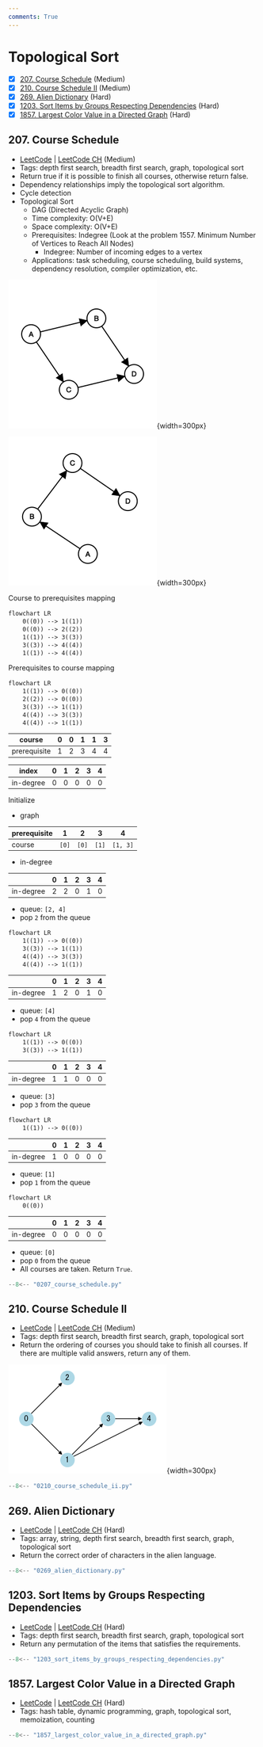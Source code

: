 ```yaml
---
comments: True
---
```


# Topological Sort

- [x] [207. Course Schedule](https://leetcode.cn/problems/course-schedule/) (Medium)
- [x] [210. Course Schedule II](https://leetcode.cn/problems/course-schedule-ii/) (Medium)
- [x] [269. Alien Dictionary](https://leetcode.cn/problems/alien-dictionary/) (Hard)
- [x] [1203. Sort Items by Groups Respecting Dependencies](https://leetcode.cn/problems/sort-items-by-groups-respecting-dependencies/) (Hard)
- [x] [1857. Largest Color Value in a Directed Graph](https://leetcode.cn/problems/largest-color-value-in-a-directed-graph/) (Hard)

## 207. Course Schedule

-   [LeetCode](https://leetcode.com/problems/course-schedule/) | [LeetCode CH](https://leetcode.cn/problems/course-schedule/) (Medium)
-   Tags: depth first search, breadth first search, graph, topological sort
-   Return true if it is possible to finish all courses, otherwise return false.
-   Dependency relationships imply the topological sort algorithm.
-   Cycle detection
-   Topological Sort
    -   DAG (Directed Acyclic Graph)
    -   Time complexity: O(V+E)
    -   Space complexity: O(V+E)
    -   Prerequisites: Indegree (Look at the problem 1557. Minimum Number of Vertices to Reach All Nodes)
        -   Indegree: Number of incoming edges to a vertex
    -   Applications: task scheduling, course scheduling, build systems, dependency resolution, compiler optimization, etc.

![ts1](../assets/graph_ts1.png){width=300px}

![ts2](../assets/graph_ts2.png){width=300px}

Course to prerequisites mapping

```mermaid
flowchart LR
    0((0)) --> 1((1))
    0((0)) --> 2((2))
    1((1)) --> 3((3))
    3((3)) --> 4((4))
    1((1)) --> 4((4))
```

Prerequisites to course mapping

```mermaid
flowchart LR
    1((1)) --> 0((0))
    2((2)) --> 0((0))
    3((3)) --> 1((1))
    4((4)) --> 3((3))
    4((4)) --> 1((1))
```

| course       | 0   | 0   | 1   | 1   | 3   |
| ------------ | --- | --- | --- | --- | --- |
| prerequisite | 1   | 2   | 3   | 4   | 4   |

| index     | 0   | 1   | 2   | 3   | 4   |
| --------- | --- | --- | --- | --- | --- |
| in-degree | 0   | 0   | 0   | 0   | 0   |

Initialize

-   graph

| prerequisite | 1     | 2     | 3     | 4        |
| ------------ | ----- | ----- | ----- | -------- |
| course       | `[0]` | `[0]` | `[1]` | `[1, 3]` |

-   in-degree

|           | 0   | 1   | 2   | 3   | 4   |
| --------- | --- | --- | --- | --- | --- |
| in-degree | 2   | 2   | 0   | 1   | 0   |

-   queue: `[2, 4]`
-   pop `2` from the queue

```mermaid
flowchart LR
    1((1)) --> 0((0))
    3((3)) --> 1((1))
    4((4)) --> 3((3))
    4((4)) --> 1((1))
```

|           | 0   | 1   | 2   | 3   | 4   |
| --------- | --- | --- | --- | --- | --- |
| in-degree | 1   | 2   | 0   | 1   | 0   |

-   queue: `[4]`
-   pop `4` from the queue

```mermaid
flowchart LR
    1((1)) --> 0((0))
    3((3)) --> 1((1))
```

|           | 0   | 1   | 2   | 3   | 4   |
| --------- | --- | --- | --- | --- | --- |
| in-degree | 1   | 1   | 0   | 0   | 0   |

-   queue: `[3]`
-   pop `3` from the queue

```mermaid
flowchart LR
    1((1)) --> 0((0))
```

|           | 0   | 1   | 2   | 3   | 4   |
| --------- | --- | --- | --- | --- | --- |
| in-degree | 1   | 0   | 0   | 0   | 0   |

-   queue: `[1]`
-   pop `1` from the queue

```mermaid
flowchart LR
    0((0))
```

|           | 0   | 1   | 2   | 3   | 4   |
| --------- | --- | --- | --- | --- | --- |
| in-degree | 0   | 0   | 0   | 0   | 0   |

-   queue: `[0]`
-   pop `0` from the queue
-   All courses are taken. Return `True`.

```python title="207. Course Schedule - Python Solution"
--8<-- "0207_course_schedule.py"
```

## 210. Course Schedule II

-   [LeetCode](https://leetcode.com/problems/course-schedule-ii/) | [LeetCode CH](https://leetcode.cn/problems/course-schedule-ii/) (Medium)
-   Tags: depth first search, breadth first search, graph, topological sort
-   Return the ordering of courses you should take to finish all courses. If there are multiple valid answers, return any of them.

![0207](../assets/0207.png){width=300px}

```python title="210. Course Schedule II - Python Solution"
--8<-- "0210_course_schedule_ii.py"
```

## 269. Alien Dictionary

-   [LeetCode](https://leetcode.com/problems/alien-dictionary/) | [LeetCode CH](https://leetcode.cn/problems/alien-dictionary/) (Hard)
-   Tags: array, string, depth first search, breadth first search, graph, topological sort
-   Return the correct order of characters in the alien language.

```python title="269. Alien Dictionary - Python Solution"
--8<-- "0269_alien_dictionary.py"
```

## 1203. Sort Items by Groups Respecting Dependencies

-   [LeetCode](https://leetcode.com/problems/sort-items-by-groups-respecting-dependencies/) | [LeetCode CH](https://leetcode.cn/problems/sort-items-by-groups-respecting-dependencies/) (Hard)
-   Tags: depth first search, breadth first search, graph, topological sort
-   Return any permutation of the items that satisfies the requirements.

```python title="1203. Sort Items by Groups Respecting Dependencies - Python Solution"
--8<-- "1203_sort_items_by_groups_respecting_dependencies.py"
```

## 1857. Largest Color Value in a Directed Graph

-   [LeetCode](https://leetcode.com/problems/largest-color-value-in-a-directed-graph/) | [LeetCode CH](https://leetcode.cn/problems/largest-color-value-in-a-directed-graph/) (Hard)
-   Tags: hash table, dynamic programming, graph, topological sort, memoization, counting

```python title="1857. Largest Color Value in a Directed Graph - Python Solution"
--8<-- "1857_largest_color_value_in_a_directed_graph.py"
```
